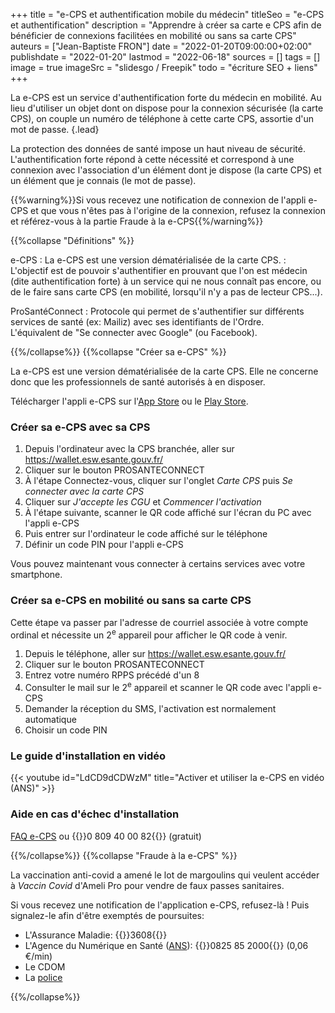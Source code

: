 +++
title = "e-CPS et authentification mobile du médecin"
titleSeo = "e-CPS et authentification"
description = "Apprendre à créer sa carte e CPS afin de bénéficier de connexions facilitées en mobilité ou sans sa carte CPS"
auteurs = ["Jean-Baptiste FRON"]
date = "2022-01-20T09:00:00+02:00"
publishdate = "2022-01-20"
lastmod = "2022-06-18"
sources = []
tags = []
image = true
imageSrc = "slidesgo / Freepik"
todo = "écriture SEO + liens"
+++

La e-CPS est un service d'authentification forte du médecin en mobilité. Au lieu d'utiliser un objet dont on dispose pour la connexion sécurisée (la carte CPS), on couple un numéro de téléphone à cette carte CPS, assortie d'un mot de passe.
{.lead}

La protection des données de santé impose un haut niveau de sécurité. L'authentification forte répond à cette nécessité et correspond à une connexion avec l'association d'un élément dont je dispose (la carte CPS) et un élément que je connais (le mot de passe).

{{%warning%}}Si vous recevez une notification de connexion de l'appli e-CPS et que vous n'êtes pas à l'origine de la connexion, refusez la connexion et référez-vous à la partie Fraude à la e-CPS{{%/warning%}}

{{%collapse "Définitions" %}}

e-CPS
: La e-CPS est une version dématérialisée de la carte CPS.
: L'objectif est de pouvoir s'authentifier en prouvant que l'on est médecin (dite authentification forte) à un service qui ne nous connaît pas encore, ou de le faire sans carte CPS (en mobilité, lorsqu'il n'y a pas de lecteur CPS...).

ProSantéConnect
: Protocole qui permet de s'authentifier sur différents services de santé (ex: Mailiz) avec ses identifiants de l'Ordre.  
L'équivalent de "Se connecter avec Google" (ou Facebook).

{{%/collapse%}}
{{%collapse "Créer sa e-CPS" %}}

La e-CPS est une version dématérialisée de la carte CPS. Elle ne concerne donc que les professionnels de santé autorisés à en disposer.

Télécharger l'appli e-CPS sur l'[App Store](https://apps.apple.com/fr/app/e-cps/id1469033607) ou le [Play Store](https://play.google.com/store/apps/details?id=fr.asipsante.esante.wallet.prod).

### Créer sa e-CPS avec sa CPS

1. Depuis l'ordinateur avec la CPS branchée, aller sur <https://wallet.esw.esante.gouv.fr/>
2. Cliquer sur le bouton PROSANTECONNECT
3. À l'étape Connectez-vous, cliquer sur l'onglet *Carte CPS* puis *Se connecter avec la carte CPS*
4. Cliquer sur *J'accepte les CGU* et *Commencer l'activation*
5. À l'étape suivante, scanner le QR code affiché sur l'écran du PC avec l'appli e-CPS
6. Puis entrer sur l'ordinateur le code affiché sur le téléphone
7. Définir un code PIN pour l'appli e-CPS

Vous pouvez maintenant vous connecter à certains services avec votre smartphone.

### Créer sa e-CPS en mobilité ou sans sa carte CPS

Cette étape va passer par l'adresse de courriel associée à votre compte ordinal et nécessite un 2<sup>e</sup> appareil pour afficher le QR code à venir.

1. Depuis le téléphone, aller sur <https://wallet.esw.esante.gouv.fr/>
2. Cliquer sur le bouton PROSANTECONNECT
3. Entrez votre numéro RPPS précédé d'un 8
4. Consulter le mail sur le 2<sup>e</sup> appareil et scanner le QR code avec l'appli e-CPS
5. Demander la réception du SMS, l'activation est normalement automatique
6. Choisir un code PIN

### Le guide d'installation en vidéo

{{< youtube id="LdCD9dCDWzM" title="Activer et utiliser la e-CPS en vidéo (ANS)" >}}

### Aide en cas d'échec d'installation

[FAQ e-CPS](https://esante.gouv.fr/securite/faq-e-cps) ou {{<phone>}}0 809 40 00 82{{</phone>}} (gratuit)

{{%/collapse%}}
{{%collapse "Fraude à la e-CPS" %}}

La vaccination anti-covid a amené le lot de margoulins qui veulent accéder à *Vaccin Covid* d'Ameli Pro pour vendre de faux passes sanitaires.

Si vous recevez une notification de l'application e-CPS, refusez-là ! Puis signalez-le afin d'être exemptés de poursuites:

- L'Assurance Maladie: {{<phone>}}3608{{</phone>}}
- L'Agence du Numérique en Santé ([ANS](https://esante.gouv.fr/actualites/professionnels-de-sante-comment-reagir-en-cas-de-doute-la-fraude-au-pass-sanitaire)): {{<phone>}}0825 85 2000{{</phone>}} (0,06 €/min)
- Le CDOM
- La [police](https://www.pre-plainte-en-ligne.gouv.fr/)

{{%/collapse%}}
